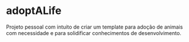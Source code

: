 # adoptALife
Projeto pessoal com intuito de criar um template para adoção de animais com necessidade e para solidificar conhecimentos de desenvolvimento.
